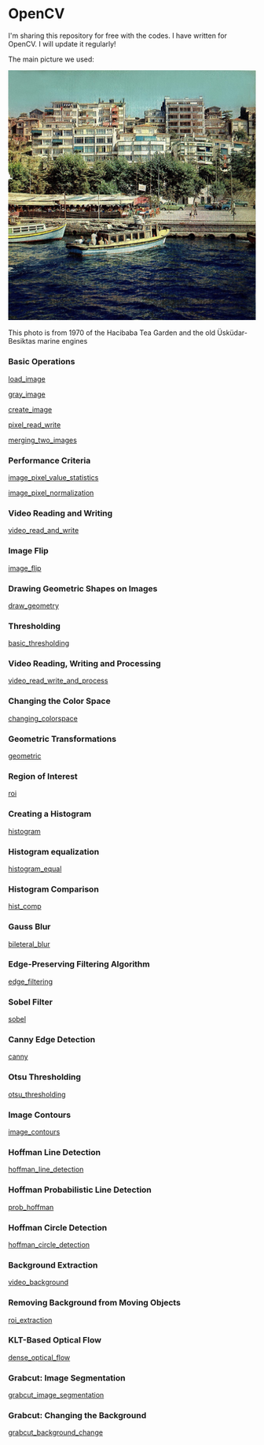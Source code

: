 # OpenCV

I'm sharing this repository for free with the codes. I have written for OpenCV. I will update it regularly!

The main picture we used:

![](img/resim.jpg)

This photo is from 1970 of the Hacibaba Tea Garden and the old Üsküdar-Besiktas marine engines

### Basic Operations
[load_image](./load_image.py)

[gray_image](./gray_image.py)

[create_image](./create_image.py)

[pixel_read_write](./pixel_read_write.py)

[merging_two_images](./merging_two_images.py)

### Performance Criteria
[image_pixel_value_statistics](./image_pixel_value_statistics.py)

[image_pixel_normalization](./image_pixel_normalization.py)

### Video Reading and Writing
[video_read_and_write](./video_read_and_write.py)

### Image Flip
[image_flip](./image_flip.py)

### Drawing Geometric Shapes on Images
[draw_geometry](./draw_geometry.py)

### Thresholding
[basic_thresholding](./basic_thresholding.py)

### Video Reading, Writing and Processing
[video_read_write_and_process](./video_read_write_and_process.py)

### Changing the Color Space
[changing_colorspace](./changing_colorspace.py)

### Geometric Transformations
[geometric](./geometric.py)

### Region of Interest
[roi](./roi.py)

### Creating a Histogram
[histogram](./histogram.py)

### Histogram equalization
[histogram_equal](./histogram_equal.py)

### Histogram Comparison
[hist_comp](./hist_comp.py)

### Gauss Blur
[bileteral_blur](./bileteral_blur.py)

### Edge-Preserving Filtering Algorithm
[edge_filtering](./edge_filtering.py)

### Sobel Filter
[sobel](./sobel.py)

### Canny Edge Detection
[canny](./canny.py)

### Otsu Thresholding
[otsu_thresholding](./otsu_thresholding.py)

### Image Contours
[image_contours](./image_contours.py)

### Hoffman Line Detection
[hoffman_line_detection](./hoffman_line_detection.py)

### Hoffman Probabilistic Line Detection
[prob_hoffman](./prob_hoffman.py)

### Hoffman Circle Detection
[hoffman_circle_detection](./hoffman_circle_detection.py)

### Background Extraction
[video_background](./video_background.py)

### Removing Background from Moving Objects
[roi_extraction](./roi_extraction.py)

### KLT-Based Optical Flow
[dense_optical_flow](./dense_optical_flow.py)

### Grabcut: Image Segmentation
[grabcut_image_segmentation](./grabcut_image_segmentation.py)

### Grabcut: Changing the Background
[grabcut_background_change](./grabcut_background_change.py)

